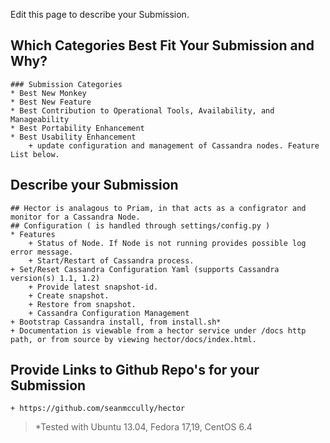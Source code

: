 Edit this page to describe your Submission.

## Which Categories Best Fit Your Submission and Why?
    ### Submission Categories
    * Best New Monkey
    * Best New Feature
    * Best Contribution to Operational Tools, Availability, and Manageability
    * Best Portability Enhancement
    * Best Usability Enhancement
        + update configuration and management of Cassandra nodes. Feature List below.
## Describe your Submission
    ## Hector is analagous to Priam, in that acts as a configrator and monitor for a Cassandra Node.
    ## Configuration ( is handled through settings/config.py )
    * Features
        + Status of Node. If Node is not running provides possible log error message.
        + Start/Restart of Cassandra process.
	+ Set/Reset Cassandra Configuration Yaml (supports Cassandra version(s) 1.1, 1.2) 
        + Provide latest snapshot-id.
        + Create snapshot.
        + Restore from snapshot.
        + Cassandra Configuration Management
	+ Bootstrap Cassandra install, from install.sh*
	+ Documentation is viewable from a hector service under /docs http path, or from source by viewing hector/docs/index.html.
## Provide Links to Github Repo's for your Submission
    + https://github.com/seanmccully/hector


> *Tested with Ubuntu 13.04, Fedora 17,19, CentOS 6.4
